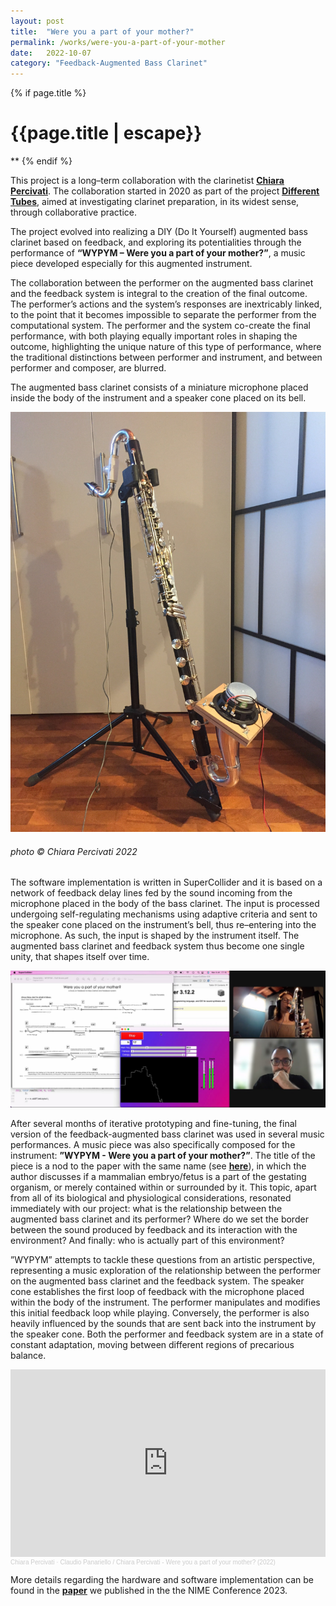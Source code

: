 ```yaml
---
layout: post
title:  "Were you a part of your mother?"
permalink: /works/were-you-a-part-of-your-mother
date:   2022-10-07
category: "Feedback-Augmented Bass Clarinet"
---
```

{% if page.title %}
<h1>{{page.title | escape}}</h1>
**
{% endif %}

This project is a long–term collaboration with the clarinetist <ins>[**Chiara Percivati**][percivati]</ins>. The collaboration started in 2020 as part of the project <ins>[**Different Tubes**][tubes]</ins>, aimed at investigating clarinet preparation, in its widest sense, through collaborative practice. 

The project evolved into realizing a DIY (Do It Yourself) augmented bass clarinet based on feedback, and exploring its potentialities through the performance of **“WYPYM – Were you a part of your mother?”**, a music piece developed especially for this augmented instrument.

The collaboration between the performer on the augmented bass clarinet and the feedback system is integral to the creation of the final outcome. The performer’s actions and the system’s responses are inextricably linked, to the point that it becomes impossible to separate the performer from the computational system. The performer and the system co-create the final performance, with both playing equally important roles in shaping the outcome, highlighting the unique nature of this type of performance, where the traditional distinctions between performer and instrument, and between performer and composer, are blurred.

[percivati]: https://www.chiarapercivati.net/
[tubes]: https://www.chiarapercivati.net/different-tubes/


The augmented bass clarinet consists of a miniature microphone placed inside the body of the instrument and a speaker cone placed on its bell.

<img src='/assets/augBassClar.JPG' width='600'>
<h6>photo © Chiara Percivati 2022</h6>


The software implementation is written in SuperCollider and it is based on a network of feedback delay lines fed by the sound incoming from the microphone placed in the body of the bass clarinet. The input is processed undergoing self-regulating mechanisms using adaptive criteria and sent to the speaker cone placed on the instrument’s bell, thus re–entering into the microphone. As such, the input is shaped by the instrument itself. The augmented bass clarinet and feedback system thus become one single unity, that shapes itself over time.
 
<img src='/assets/wypym.jpg' width='600'>


After several months of iterative prototyping and fine-tuning, the final version of the feedback-augmented bass clarinet was used in several music performances. A music piece was also specifically composed for the instrument: **”WYPYM - Were you a part of your mother?”**. The title of the piece is a nod to the paper with the same name (see <ins>[**here**][paper]</ins>), in which the author discusses if a mammalian embryo/fetus is a part of the gestating organism, or merely contained within or surrounded by it. This topic, apart from all of its biological and physiological considerations, resonated immediately with our project: what is the relationship between the augmented bass clarinet and its performer? Where do we set the border between the sound produced by feedback and its interaction with the environment? And finally: who is actually part of this environment?

”WYPYM” attempts to tackle these questions from an artistic perspective, representing a music exploration of the relationship between the performer on the augmented bass clarinet and the feedback system. The speaker cone establishes the first loop of feedback with the microphone placed within the body of the instrument. The performer manipulates and modifies this initial feedback loop while playing. Conversely, the performer is also heavily influenced by the sounds that are sent back into the instrument by the speaker cone. Both the performer and feedback system are in a state of constant adaptation, moving between different regions of precarious balance.


<iframe width="100%" height="300" scrolling="no" frameborder="no" allow="autoplay" src="https://w.soundcloud.com/player/?url=https%3A//api.soundcloud.com/tracks/1502846593&color=%23ff5500&auto_play=false&hide_related=false&show_comments=true&show_user=true&show_reposts=false&show_teaser=true&visual=true"></iframe><div style="font-size: 10px; color: #cccccc;line-break: anywhere;word-break: normal;overflow: hidden;white-space: nowrap;text-overflow: ellipsis; font-family: Interstate,Lucida Grande,Lucida Sans Unicode,Lucida Sans,Garuda,Verdana,Tahoma,sans-serif;font-weight: 100;"><a href="https://soundcloud.com/chiara-percivati" title="Chiara Percivati" target="_blank" style="color: #cccccc; text-decoration: none;">Chiara Percivati</a> · <a href="https://soundcloud.com/chiara-percivati/were-you-a-part-of-your-mother" title="Claudio Panariello / Chiara Percivati - Were you a part of your mother? (2022)" target="_blank" style="color: #cccccc; text-decoration: none;">Claudio Panariello / Chiara Percivati - Were you a part of your mother? (2022)</a></div>



More details regarding the hardware and software implementation can be found in the <ins>[**paper**][nime_paper]</ins> we published in the the NIME Conference 2023.


[paper]: https://academic.oup.com/mind/article-abstract/128/511/609/5530887?redirectedFrom=fulltext&login=false
[nime_paper]: https://www.nime.org/proceedings/2023/nime2023_24.pdf

